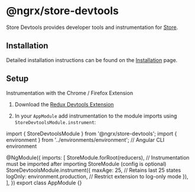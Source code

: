# @ngrx/store-devtools

Store Devtools provides developer tools and instrumentation for [Store](guide/store).

## Installation

Detailed installation instructions can be found on the [Installation](guide/store-devtools/install) page.

## Setup

Instrumentation with the Chrome / Firefox Extension

1.  Download the [Redux Devtools Extension](https://github.com/zalmoxisus/redux-devtools-extension/)

2.  In your `AppModule` add instrumentation to the module imports using `StoreDevtoolsModule.instrument`:

<code-example header="app.module.ts">
import { StoreDevtoolsModule } from '@ngrx/store-devtools';
import { environment } from '../environments/environment'; // Angular CLI environment

@NgModule({
imports: [
StoreModule.forRoot(reducers),
// Instrumentation must be imported after importing StoreModule (config is optional)
StoreDevtoolsModule.instrument({
maxAge: 25, // Retains last 25 states
logOnly: environment.production, // Restrict extension to log-only mode
}),
],
})
export class AppModule {}
</code-example>
